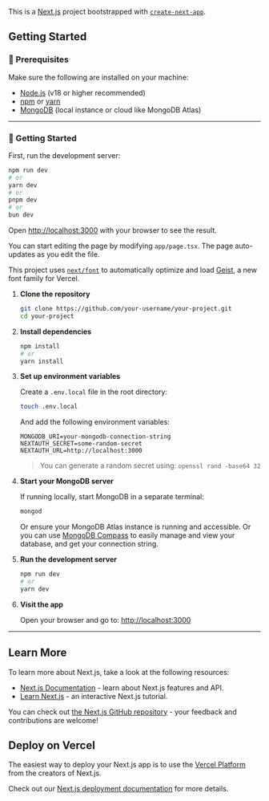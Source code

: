 This is a [Next.js](https://nextjs.org) project bootstrapped with [`create-next-app`](https://nextjs.org/docs/app/api-reference/cli/create-next-app).

## Getting Started

### 🔧 Prerequisites

Make sure the following are installed on your machine:

- [Node.js](https://nodejs.org/) (v18 or higher recommended)
- [npm](https://www.npmjs.com/) or [yarn](https://yarnpkg.com/)
- [MongoDB](https://www.mongodb.com/try/download/community) (local instance or cloud like MongoDB Atlas)

---

### 🚀 Getting Started

First, run the development server:

```bash
npm run dev
# or
yarn dev
# or
pnpm dev
# or
bun dev
```

Open [http://localhost:3000](http://localhost:3000) with your browser to see the result.

You can start editing the page by modifying `app/page.tsx`. The page auto-updates as you edit the file.

This project uses [`next/font`](https://nextjs.org/docs/app/building-your-application/optimizing/fonts) to automatically optimize and load [Geist](https://vercel.com/font), a new font family for Vercel.

1. **Clone the repository**

   ```bash
   git clone https://github.com/your-username/your-project.git
   cd your-project
   ```

2. **Install dependencies**

   ```bash
   npm install
   # or
   yarn install
   ```

3. **Set up environment variables**

   Create a `.env.local` file in the root directory:

   ```bash
   touch .env.local
   ```

   And add the following environment variables:

   ```env
   MONGODB_URI=your-mongodb-connection-string
   NEXTAUTH_SECRET=some-random-secret
   NEXTAUTH_URL=http://localhost:3000
   ```

   > You can generate a random secret using: `openssl rand -base64 32`

4. **Start your MongoDB server**

   If running locally, start MongoDB in a separate terminal:

   ```bash
   mongod
   ```

   Or ensure your MongoDB Atlas instance is running and accessible. Or you can use [MongoDB Compass](https://www.mongodb.com/products/tools/compass) to easily manage and view your database, and get your connection string.

5. **Run the development server**

   ```bash
   npm run dev
   # or
   yarn dev
   ```

6. **Visit the app**

   Open your browser and go to: [http://localhost:3000](http://localhost:3000)

---



## Learn More

To learn more about Next.js, take a look at the following resources:

- [Next.js Documentation](https://nextjs.org/docs) - learn about Next.js features and API.
- [Learn Next.js](https://nextjs.org/learn) - an interactive Next.js tutorial.

You can check out [the Next.js GitHub repository](https://github.com/vercel/next.js) - your feedback and contributions are welcome!

## Deploy on Vercel

The easiest way to deploy your Next.js app is to use the [Vercel Platform](https://vercel.com/new?utm_medium=default-template&filter=next.js&utm_source=create-next-app&utm_campaign=create-next-app-readme) from the creators of Next.js.

Check out our [Next.js deployment documentation](https://nextjs.org/docs/app/building-your-application/deploying) for more details.
